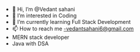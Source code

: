 - 👋 Hi, I’m @Vedant sahani
- 👀 I’m interested in Coding
- 🌱 I’m currently learning Full Stack Development
- 📫 How to reach me -vedantsahani6@gmail.com
- MERN stack developer
- Java with DSA

<!---
VeduSah/VeduSah is a ✨ special ✨ repository because its `README.md` (this file) appears on your GitHub profile.
You can click the Preview link to take a look at your changes.
--->
